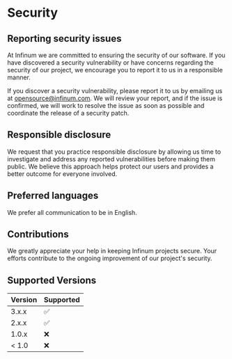 # Security

## Reporting security issues

At Infinum we are committed to ensuring the security of our software. If you have discovered a security vulnerability or have concerns regarding the security of our project, we encourage you to report it to us in a responsible manner.

If you discover a security vulnerability, please report it to us by emailing us at opensource@infinum.com. We will review your report, and if the issue is confirmed, we will work to resolve the issue as soon as possible and coordinate the release of a security patch.

## Responsible disclosure

We request that you practice responsible disclosure by allowing us time to investigate and address any reported vulnerabilities before making them public. We believe this approach helps protect our users and provides a better outcome for everyone involved.

## Preferred languages

We prefer all communication to be in English.

## Contributions

We greatly appreciate your help in keeping Infinum projects secure. Your efforts contribute to the ongoing improvement of our project's security.

## Supported Versions

| Version | Supported          |
| ------- | ------------------ |
| 3.x.x   | :white_check_mark: |
| 2.x.x   | :white_check_mark: |
| 1.0.x   | :x:                |
| < 1.0   | :x:                |
